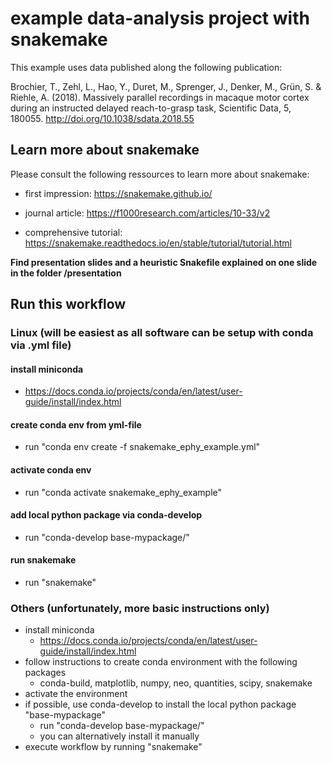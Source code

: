 # example data-analysis project with snakemake

This example uses data published along the following publication:

Brochier, T., Zehl, L., Hao, Y., Duret, M., Sprenger, J., Denker, M., Grün, S. & Riehle, A. (2018). Massively parallel recordings in macaque motor cortex during an instructed delayed reach-to-grasp task, Scientific Data, 5, 180055. http://doi.org/10.1038/sdata.2018.55

## Learn more about snakemake

Please consult the following ressources to learn more about snakemake:

* first impression: https://snakemake.github.io/

* journal article: https://f1000research.com/articles/10-33/v2 

* comprehensive tutorial: https://snakemake.readthedocs.io/en/stable/tutorial/tutorial.html

**Find presentation slides and a heuristic Snakefile explained on one slide in the folder /presentation**

## Run this workflow

### Linux (will be easiest as all software can be setup with conda via .yml file)

#### install miniconda

* https://docs.conda.io/projects/conda/en/latest/user-guide/install/index.html

#### create conda env from yml-file

* run "conda env create -f snakemake_ephy_example.yml"

#### activate conda env

* run "conda activate snakemake_ephy_example"

#### add local python package via conda-develop

* run "conda-develop base-mypackage/"

#### run snakemake

* run "snakemake"

### Others (unfortunately, more basic instructions only)

* install miniconda 
	* https://docs.conda.io/projects/conda/en/latest/user-guide/install/index.html
* follow instructions to create conda environment with the following packages
	* conda-build, matplotlib, numpy, neo, quantities, scipy, snakemake
* activate the environment
* if possible, use conda-develop to install the local python package "base-mypackage"
	* run "conda-develop base-mypackage/"
	* you can alternatively install it manually
* execute workflow by running "snakemake"


